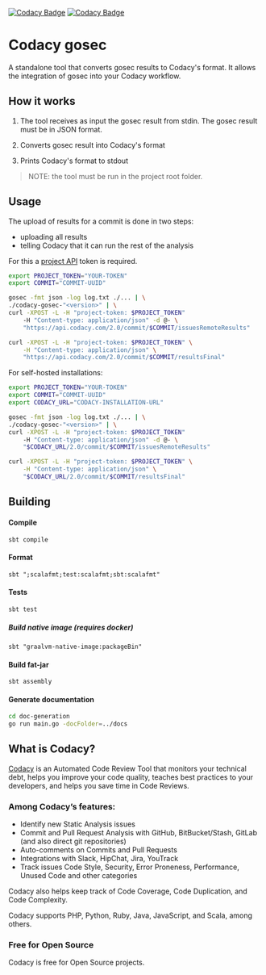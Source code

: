 [![Codacy Badge](https://api.codacy.com/project/badge/Grade/4895f1eeb40c4a348ad5f8d749a276be)](https://www.codacy.com?utm_source=github.com&utm_medium=referral&utm_content=codacy/codacy-gosec&utm_campaign=Badge_Grade)
[![Codacy Badge](https://api.codacy.com/project/badge/Coverage/4895f1eeb40c4a348ad5f8d749a276be)](https://www.codacy.com?utm_source=github.com&utm_medium=referral&utm_content=codacy/codacy-gosec&utm_campaign=Badge_Coverage)

# Codacy gosec

A standalone tool that converts gosec results to Codacy's format. It allows the integration of gosec into your Codacy workflow.

## How it works

1.  The tool receives as input the gosec result from stdin. The gosec result must be in JSON format.

2.  Converts gosec result into Codacy's format

3.  Prints Codacy's format to stdout 

> NOTE: the tool must be run in the project root folder.

## Usage

The upload of results for a commit is done in two steps:

-   uploading all results
-   telling Codacy that it can run the rest of the analysis

For this a [project API](https://support.codacy.com/hc/en-us/articles/207994675-Project-API) token is required.

```bash
export PROJECT_TOKEN="YOUR-TOKEN"
export COMMIT="COMMIT-UUID"

gosec -fmt json -log log.txt ./... | \
./codacy-gosec-"<version>" | \
curl -XPOST -L -H "project-token: $PROJECT_TOKEN"
    -H "Content-type: application/json" -d @- \
    "https://api.codacy.com/2.0/commit/$COMMIT/issuesRemoteResults"

curl -XPOST -L -H "project-token: $PROJECT_TOKEN" \
	-H "Content-type: application/json" \
	"https://api.codacy.com/2.0/commit/$COMMIT/resultsFinal"
```

For self-hosted installations:

```bash
export PROJECT_TOKEN="YOUR-TOKEN"
export COMMIT="COMMIT-UUID"
export CODACY_URL="CODACY-INSTALLATION-URL"

gosec -fmt json -log log.txt ./... | \
./codacy-gosec-"<version>" | \
curl -XPOST -L -H "project-token: $PROJECT_TOKEN"
    -H "Content-type: application/json" -d @- \
    "$CODACY_URL/2.0/commit/$COMMIT/issuesRemoteResults"

curl -XPOST -L -H "project-token: $PROJECT_TOKEN" \
	-H "Content-type: application/json" \
	"$CODACY_URL/2.0/commit/$COMMIT/resultsFinal"
```

## Building

#### Compile

    sbt compile

#### Format

    sbt ";scalafmt;test:scalafmt;sbt:scalafmt"

#### Tests

    sbt test

##### Build native image (requires docker)

`sbt "graalvm-native-image:packageBin"`

#### Build fat-jar

    sbt assembly

#### Generate documentation

```bash
cd doc-generation
go run main.go -docFolder=../docs
```

## What is Codacy?

[Codacy](https://www.codacy.com/) is an Automated Code Review Tool that monitors your technical debt, helps you improve your code quality, teaches best practices to your developers, and helps you save time in Code Reviews.

### Among Codacy’s features:

-   Identify new Static Analysis issues
-   Commit and Pull Request Analysis with GitHub, BitBucket/Stash, GitLab (and also direct git repositories)
-   Auto-comments on Commits and Pull Requests
-   Integrations with Slack, HipChat, Jira, YouTrack
-   Track issues Code Style, Security, Error Proneness, Performance, Unused Code and other categories

Codacy also helps keep track of Code Coverage, Code Duplication, and Code Complexity.

Codacy supports PHP, Python, Ruby, Java, JavaScript, and Scala, among others.

### Free for Open Source

Codacy is free for Open Source projects.
